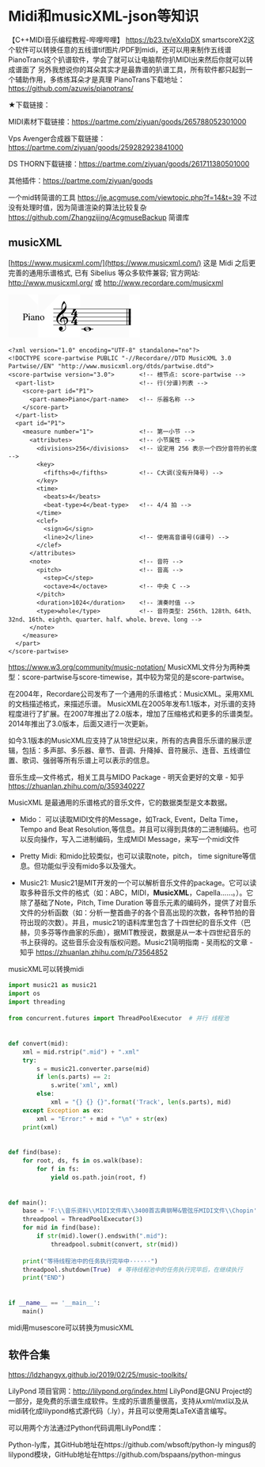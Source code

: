 

# Midi和musicXML-json等知识
【C++MIDI音乐编程教程-哔哩哔哩】 https://b23.tv/eXxIqDX
smartscoreX2这个软件可以转换任意的五线谱tif图片/PDF到midi，还可以用来制作五线谱
PianoTrans这个扒谱软件，学会了就可以让电脑帮你扒MIDI出来然后你就可以转成谱面了
另外我想说你的耳朵其实才是最靠谱的扒谱工具，所有软件都只起到一个辅助作用，多练练耳朵才是真理
PianoTrans下载地址：https://github.com/azuwis/pianotrans/

★下载链接：

MIDI素材下载链接：https://partme.com/ziyuan/goods/265788052301000

Vps Avenger合成器下载链接：https://partme.com/ziyuan/goods/259282923841000

 DS THORN下载链接：https://partme.com/ziyuan/goods/261711380501000

其他插件：https://partme.com/ziyuan/goods

 一个mid转简谱的工具
https://je.acgmuse.com/viewtopic.php?f=14&t=39
不过没有处理时值，因为简谱渲染的算法比较复杂
https://github.com/Zhangzijing/AcgmuseBackup 简谱库


## musicXML
[https://www.musicxml.com/](https://www.musicxml.com/)
这是 Midi 之后更完善的通用乐谱格式, 已有 Sibelius 等众多软件兼容; 官方网站: http://www.musicxml.org/ 或 http://www.recordare.com/musicxml

![](vx_images/407220522230246.png)
```
<?xml version="1.0" encoding="UTF-8" standalone="no"?>
<!DOCTYPE score-partwise PUBLIC "-//Recordare//DTD MusicXML 3.0 Partwise//EN" "http://www.musicxml.org/dtds/partwise.dtd">
<score-partwise version="3.0">       <!-- 根节点: score-partwise -->
  <part-list>                        <!-- 行(分谱)列表 -->
    <score-part id="P1">
      <part-name>Piano</part-name>   <!-- 乐器名称 -->
    </score-part>
  </part-list>
  <part id="P1">
    <measure number="1">             <!-- 第一小节 -->
      <attributes>                   <!-- 小节属性 -->
        <divisions>256</divisions>   <!-- 设定用 256 表示一个四分音符的长度 -->
        <key>                        
          <fifths>0</fifths>         <!-- C大调(没有升降号) -->
        </key>
        <time>
          <beats>4</beats>
          <beat-type>4</beat-type>   <!-- 4/4 拍 -->
        </time>
        <clef>
          <sign>G</sign>
          <line>2</line>             <!-- 使用高音谱号(G谱号) -->
        </clef>
      </attributes>
      <note>                         <!-- 音符 -->
        <pitch>                      <!-- 音高 -->
          <step>C</step>
          <octave>4</octave>         <!-- 中央 C -->
        </pitch>
        <duration>1024</duration>    <!-- 演奏时值 -->
        <type>whole</type>           <!-- 音符类型: 256th、128th、64th、32nd、16th、eighth、quarter、half、whole、breve、long -->
      </note>
    </measure>
  </part>
</score-partwise>
```



https://www.w3.org/community/music-notation/
MusicXML文件分为两种类型：score-partwise与score-timewise，其中较为常见的是score-partwise。

 在2004年，Recordare公司发布了一个通用的乐谱格式：MusicXML。采用XML的文档描述格式，来描述乐谱。
MusicXML在2005年发布1.1版本，对乐谱的支持程度进行了扩展。在2007年推出了2.0版本，增加了压缩格式和更多的乐谱类型。2014年推出了3.0版本，后面又进行一次更新。

如今3.1版本的MusicXML应支持了从18世纪以来，所有的古典音乐乐谱的展示逻辑，包括：多声部、多乐器、章节、音调、升降掉、音符展示、连音、五线谱位置、歌词、强弱等所有乐谱上可以表示的信息。

音乐生成—文件格式，相关工具与MIDO Package - 明天会更好的文章 - 知乎
https://zhuanlan.zhihu.com/p/359340227

MusicXML 是最通用的乐谱格式的音乐文件，它的数据类型是文本数据。

- Mido： 可以读取MIDI文件的Message，如Track, Event，Delta Time，Tempo and Beat Resolution,等信息。并且可以得到具体的二进制编码。也可以反向操作，写入二进制编码，生成MIDI Message，来写一个midi文件



- Pretty Midi: 和mido比较类似，也可以读取note，pitch， time signiture等信息。但功能似乎没有mido多以及强大。

- Music21: Music21是MIT开发的一个可以解析音乐文件的package。它可以读取多种音乐文件的格式（如：ABC，MIDI，**MusicXML**，Capella……。）。它除了基础了Note，Pitch, Time Duration 等音乐元素的编码外，提供了对音乐文件的分析函数（如：分析一整首曲子的各个音高出现的次数，各种节拍的音符出现的次数）。并且，music21的语料库里包含了十四世纪的音乐文件（巴赫，贝多芬等作曲家的乐曲），据MIT教授说，数据是从一本十四世纪音乐的书上获得的。这些音乐会没有版权问题。Music21简明指南 - 吴雨松的文章 - 知乎
https://zhuanlan.zhihu.com/p/73564852


musicXML可以转换midi
```python
import music21 as music21
import os
import threading

from concurrent.futures import ThreadPoolExecutor  # 并行 线程池


def convert(mid):
    xml = mid.rstrip(".mid") + ".xml"
    try:
        s = music21.converter.parse(mid)
        if len(s.parts) == 2:
            s.write('xml', xml)
        else:
            xml = "{} {} {}".format('Track', len(s.parts), mid)
    except Exception as ex:
        xml = "Error:" + mid + "\n" + str(ex)
    print(xml)


def find(base):
    for root, ds, fs in os.walk(base):
        for f in fs:
            yield os.path.join(root, f)


def main():
    base = 'F:\\音乐资料\\MIDI文件库\\3400首古典钢琴&管弦乐MIDI文件\\Chopin'
    threadpool = ThreadPoolExecutor(3)
    for mid in find(base):
        if str(mid).lower().endswith(".mid"):
            threadpool.submit(convert, str(mid))

    print("等待线程池中的任务执行完毕中······")
    threadpool.shutdown(True)  # 等待线程池中的任务执行完毕后，在继续执行
    print("END")


if __name__ == '__main__':
    main()
```

midi用musescore可以转换为musicXML


##  软件合集

https://ldzhangyx.github.io/2019/02/25/music-toolkits/



LilyPond
项目官网：http://lilypond.org/index.html
LilyPond是GNU Project的一部分，是免费的乐谱生成软件。生成的乐谱质量很高，支持从xml/mxl以及从midi转化成lilypond格式源代码（.ly），并且可以使用类LaTeX语言编写。

可以用两个方法通过Python代码调用LilyPond库：

Python-ly库，其GitHub地址在https://github.com/wbsoft/python-ly
mingus的lilypond模块，GitHub地址在https://github.com/bspaans/python-mingus























